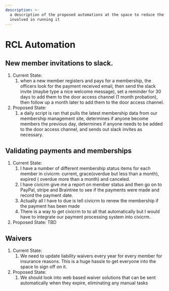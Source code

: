 ```yaml
---
description: >-
  a description of the proposed automations at the space to reduce the effort
  involved in running it
---
```


# RCL Automation

## New member invitations to slack.

1. Current State: 
   1. when a new member registers and pays for a membership, the officers look for the payment received email, then send the slack invite \(maybe type a nice welcome message\), set a reminder for 30 days to add them to the door access channel \(1 month probation\), then follow up a month later to add them to the door access channel.
2. Proposed State: 
   1. a daily script is ran that pulls the latest membership data from our membership management site, determines if anyone become members the previous day, determines if anyone needs to be added to the door access channel, and sends out slack invites as necessary.

## Validating payments and memberships

1. Current State:
   1. I have a number of different membership status items for each member in civicrm: current, grace\(overdue but less than a month\), expired \( overdue more than a month\) and canceled.
   2. I have civicrm give me a report on member status and then go on to PayPal, stripe and Braintree to see if the payments were made and record the payment date.
   3. Actually all I have to due is tell civicrm to renew the membership if the payment has been made
   4. There is a way to get civicrm to to all that automatically but I would have to integrate our payment processing system into civicrm.
2. Proposed State: TBD

## Waivers

1. Current State:
   1. We need to update liability waivers every year for every member for insurance reasons. This is a huge hassle to get everyone into the space to sign off on it. 
2. Proposed State:
   1. We should look into web based waiver solutions that can be sent automatically when they expire, eliminating any manual tasks

